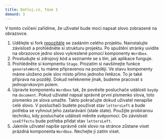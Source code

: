 ```yaml
---
title: Datluj.cz, fáze 1
demand: 3
---
```


V tomto cvičení zařídíme, že uživatel bude moci napsat slovo zobrazené na obrazovce. 

1. Udělejte si fork [repozitáře](https://github.com/Czechitas-podklady-WEB/datluj.cz) se zadáním celého projektu. Nainstalujte závislosti a prohlédněte si strukturu projektu. Po spuštění stránky uvidíte na obrazovce jedno slovo vykreslené pomocí komponenty `Wordbox`. 
1. Prostudujte si zdrojový kód a seznamte se s tím, jak aplikace funguje.
1. Prohlédněte si kompnentu `Stage`. Prozatím si navšímejte funkce `generateWord`, tu máme připravenou na později. Ve stavu komponenty máme uloženo pole slov místo přímo jednoho řetězce. To je také příprava na později. Dokud neřekneme jinak, budeme pracovat s jednoprvkovým polem.
1. Upravte komponentu `Wordbox` tak, že pověsíte posluchače události `keyUp` na `document`. Pokud uživatel napsal správně první písmenko slova, toto písmenko ze slova umažte. Takto pokračujte dokud uživatel nenapíše celé slovo. V posluchači budete používat stav `lettersLeft` a bude potřeba se vyhnout jeho zastarávání (stale state). Použijte probíranou techniku, kdy posluchače události měníte svépomocí. Do závislostí `useEffectu` bude potřeba přidat stav `lettersLeft`. 
1. Jakmile uživatel napíše správně celé slovo na stránce zůstane viset prázdná komponenta `Wordbox`. Nechejte ji zatím viset. 
